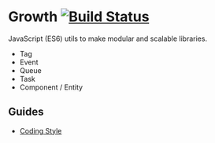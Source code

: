 # Growth [![Build Status](https://travis-ci.org/Growth/growth.svg?branch=master)](https://travis-ci.org/Growth/growth)

JavaScript (ES6) utils to make modular and scalable libraries.

* Tag
* Event
* Queue
* Task
* Component / Entity


## Guides

* [Coding Style](https://github.com/Growth/growth/blob/master/coding_style.md)
